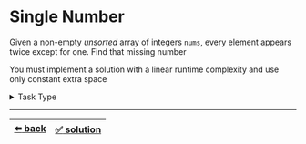 # Single Number

Given a non-empty _unsorted_ array of integers `nums`, every element appears twice except for one. Find that missing number

You must implement a solution with a linear runtime complexity and use only constant extra space

<details>

<summary>Task Type</summary>

- __`Array Math Operation on All Elements`__
  <details>

  <summary><i><b><code>Do math or bitwise operation on all the elements of the array</code></b></i></summary>

    We can assume this task to be a `Array and HashMap` Task Type and solve it this way: as we iterate through the `nums` array we store the elements encountered and check if we find them again while iteration continues and the element we didn't find twice is the missing element:

    ```js
    function singleNumber(nums) {
      const hashMap = {};

      for (const num of nums) {
        if (num in hashMap) {
          delete hashMap[num];
        } else {
          hashMap[num] = true;
        }
      }

      return Object.keys(hashMap)[0];
    }
    ```

    But this HashMap approach uses `O(n)` extra memory. We can optimize it if we treat this task _not_ as a `Array and HashMap` Task Type but rather as `Array Math Operation on All Elements` Task Type

    `Array Math Operation on All Elements` Task Type is the type of task where we do some Math operation on all elements of the array and the result of this operation on all the elements is the result of solving the task. For example we saw the [Find a Missing Number in an Unsorted Array](../../2\)%20Task%20Challanges.md#23-find-a-missing-number-in-an-unsorted-array) task earlier. In order to solve that task we summed all the elements of the array and then extracted the sum we got from the sum we wanted and were thus able to find the missing element using constant `O(1)` extra memory

    Let's see how we can use the Approach _`Do math or bitwise operation on all the elements of the array`_ of the `Array Math Operation on All Elements` Task Type to solve this Task

    XOR of any two numbers gives the difference of bits as `1` and the same bits as `0`. Thus using this we get `1 ^ 1 == 0` because the same numbers have the same bits. In order to find the missing element we simply need to XOR all the elements of the array

    This way we will always get the single missing element because all the same numbers will evaluate to `0` and `0 ^ missing_number = missing_number`

  </details>

</details>

---

| [:arrow_left: back](../task-type.md) | [:white_check_mark: solution](./solution.js) |
| :---: | :---: |
